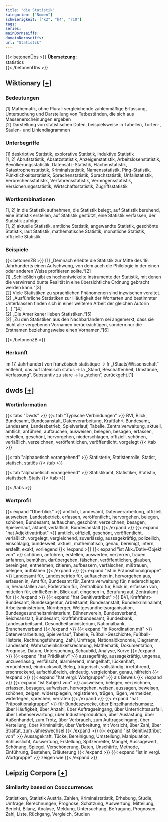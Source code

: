 ```yaml
---
title: "die Statistik"
kategorien: ["Nomen"]
schwierigkeit: ["k2", "h4", "r10"]
tags:
series:
mainDornseiffs:
domainDornseiffs:
url: "Statistik"
---
```


{{< betonenÜbs >}}
**Übersetzung:**  
statistics  
{{< /betonenÜbs >}}

## Wiktionary [[+](https://de.wiktionary.org/wiki/Statistik)]

### Bedeutungen
[1] Mathematik, ohne Plural: vergleichende zahlenmäßige Erfassung, Untersuchung und Darstellung von Tatbeständen, die sich aus Massenerscheinungen ergeben  
[2] Darstellung von statistischen Daten, beispielsweise in Tabellen, Torten-, Säulen- und Liniendiagrammen  

### Unterbegriffe
[1] deskriptive Statistik, explorative Statistik, induktive Statistik  
[1, 2] Abrufstatistik, Absatzstatistik, Anzeigenstatistik, Arbeitslosenstatistik, Bevölkerungsstatistik, Datensatz-Statistik, Flächenstatistik, Katastrophenstatistik, Kriminalstatistik, Namensstatistik, Ping-Statistik, Pünktlichkeitsstatistik, Sprachenstatistik, Sprachstatistik, Unfallstatistik, Verbrechensstatistik, Verfahrensstatistik, Vermögensstatistik, Versicherungsstatistik, Wirtschaftsstatistik, Zugriffsstatistik  

### Wortkombinationen
[1, 2] in die Statistik aufnehmen, die Statistik belegt, auf Statistik beruhend, eine Statistik erstellen, auf Statistik gestützt, eine Statistik verfassen, der Statistik zufolge  
[1, 2] aktuelle Statistik, amtliche Statistik, angewandte Statistik, geschönte Statistik, laut Statistik, mathematische Statistik, monatliche Statistik, offizielle Statistik  

### Beispiele
{{< betonenZB >}}
[1] „Demnach erlebte die Statistik zur Mitte des 19. Jahrhunderts einen Aufschwung, von dem auch die Philologie in der einen oder anderen Weise profitieren sollte.“[2]  
[1] „Schließlich gibt es hochentwickelte Instrumente der Statistik, mit denen die verwirrend bunte Realität in eine übersichtliche Ordnung gebracht werden kann.“[3]  
[2] Viele Statistiken zu sprachlichen Phänomenen sind inzwischen veraltet.  
[2] „Ausführliche Statistiken zur Häufigkeit der Wortarten und bestimmter Unterklassen finden sich in einer weiteren Arbeit der gleichen Autorin (…).“[4]  
[2] „Die Amerikaner lieben Statistiken.“[5]  
[2] „Zu den Statistiken aus den Nachbarländern sei angemerkt, dass sie nicht alle vergebenen Vornamen berücksichtigen, sondern nur die Erstnamen beziehungsweise einen Vornamen.“[6]  

{{< /betonenZB >}}
### Herkunft
im 17. Jahrhundert von französisch statistique → fr „(Staats)Wissenschaft“ entlehnt, das auf lateinisch status → la „Stand, Beschaffenheit, Umstände, Verfassung“, Substantiv zu stare → la „stehen“, zurückgeht.[1]  



## dwds [[+](https://www.dwds.de/wb/Statistik)]

### Wortinformation
{{< tabs "Dwds" >}}
{{< tab "Typische Verbindungen" >}}
BVI, Blick, Bundesamt, Bundesanstalt, Datenverarbeitung, Kraftfahrt-Bundesamt, Landesamt, Landesbetrieb, Spielverlauf, Tabelle, Zentralverwaltung, aktuell, amtlich, anführen, auftauchen, ausweisen, belegen, besagen, erfassen, erstellen, geschönt, hervorgehen, niederschlagen, offiziell, schönen, verläßlich, verzeichnen, veröffentlichen, veröffentlicht, vorgelegt
{{< /tab >}}

{{< tab "alphabetisch vorangehend" >}}
Statisterie, Statistenrolle, Statist, statisch, statiös
{{< /tab >}}

{{< tab "alphabetisch vorangehend" >}}
Statistikamt, Statistiker, Statistin, statistisch, Stativ
{{< /tab >}}

{{< /tabs >}}

### Wortprofil
{{< expand "Überblick" >}} amtlich, Landesamt, Datenverarbeitung, offiziell, ausweisen, Landesbetrieb, erfassen, veröffentlicht, hervorgehen, belegen, schönen, Bundesamt, auftauchen, geschönt, verzeichnen, besagen, Spielverlauf, aktuell, verläßlich, Bundesanstalt {{< /expand >}}
{{< expand "hat Adjektivattribut" >}} amtlich, offiziell, geschönt, veröffentlicht, verläßlich, vorgelegt, vergleichend, zuverlässig, aussagekräftig, polizeilich, einschlägig, bundesweit, aktuell, mathematisch, genau, bereinigt, intern, erstellt, exakt, vorliegend {{< /expand >}}
{{< expand "ist Akk./Dativ-Objekt von" >}} schönen, anführen, erstellen, auswerten, verzerren, trauen, anfahren, bemühen, darübergeben, fälschen, veröffentlichen, glauben, bereinigen, entnehmen, zitieren, aufbessern, verfälschen, mißtrauen, belegen, aufblähen {{< /expand >}}
{{< expand "ist in Präpositionalgruppe" >}} Landesamt für, Landesbetrieb für, auftauchen in, hervorgehen aus, erfassen in, Amt für, Bundesamt für, Zentralverwaltung für, niederschlagen in, herausfallen aus, Föderation für, Zentralbüro für, Blick in, erfassen von, mitteilen für, einfließen in, Blick auf, eingehen in, Berufung auf, Zentralamt für {{< /expand >}}
{{< expand "hat Genitivattribut" >}} BVI, Kraftfahrt-Bundesamt, Bundesagentur, Arbeitsamt, Bundesanstalt, Bundeskriminalamt, Arbeitsministerium, Nürnberger, Weltgesundheitsorganisation, Bundesgesundheitsministerium, Bühnenverein, Bundesverband, Reichsanstalt, Bundesamt, Kraftfahrtbundesamt, Bundesbank, Landesarbeitsamt, Gesundheitsministerium, Nationalbank, Branchenverband {{< /expand >}}
{{< expand "in Koordination mit" >}} Datenverarbeitung, Spielverlauf, Tabelle, Fußball-Geschichte, Fußball-Historie, Rechnungsführung, Zahl, Umfrage, Nationalökonomie, Diagramm, Landesamt, Wahrscheinlichkeitsrechnung, Mathematik, Dokumentation, Prognose, Datum, Untersuchung, Schaubild, Analyse, Kurve {{< /expand >}}
{{< expand "hat Prädikativ" >}} aussagefähig, aussagekräftig, ungenau, unzuverlässig, verfälscht, alarmierend, mangelhaft, lückenhaft, ernüchternd, eindrucksvoll, Beleg, trügerisch, vollständig, irreführend, erschreckend, aufschlußreich, eindeutig, vergleichbar, genau, hilfreich {{< /expand >}}
{{< expand "hat vergl. Wortgruppe" >}} als Beweis {{< /expand >}}
{{< expand "ist Subjekt von" >}} ausweisen, belegen, verzeichnen, erfassen, besagen, aufweisen, hervorgehen, weisen, aussagen, beweisen, schönen, zeigen, widerspiegeln, registrieren, trügen, lügen, vermelden, widerlegen, sprechen, verraten {{< /expand >}}
{{< expand "hat Präpositionalgruppe" >}} für Bundeszwecke, über Einzelhandelsumsatz, über Häufigkeit, über Anzahl, über Auftragseingang, über Unterrichtsausfall, über Lebenserwartung, über Industrieproduktion, über Auslastung, über Außenhandel, zum Trotz, über Verbrauch, zum Auftragseingang, über Verteilung, über Kriminalität, über Verbreitung, mit Vorsicht, über Zahl, über Straftat, zum Jahreswechsel {{< /expand >}}
{{< expand "ist Genitivattribut von" >}} Aussagekraft, Tücke, Bereinigung, Umstellung, Manipulation, Schlusslicht, Auswertung, Erstellung, Spitzenreiter, Mangel, Aussagewert, Schönung, Spiegel, Verschönerung, Daten, Unschärfe, Methode, Einführung, Bestehen, Erläuterung {{< /expand >}}
{{< expand "ist in vergl. Wortgruppe" >}} zeigen wie {{< /expand >}}

## Leipzig Corpora [[+](https://corpora.uni-leipzig.de/en/res?word=Statistik&corpusId=deu_newscrawl-public_2018)]


### Similarity based on Cooccurrences
Statistiken, Statistik Austria, Zahlen, Kriminalstatistik, Erhebung, Studie, Umfrage, Berechnungen, Prognose, Schätzung, Auswertung, Mitteilung, Bericht, Bilanz, Analyse, Meldung, Untersuchung, Befragung, Prognosen, Zahl, Liste, Rückgang, Vergleich, Studien

